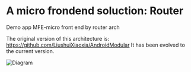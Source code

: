 # A micro frondend soluction: Router
Demo app MFE-micro front end by router arch

The original version of this architecture is: https://github.com/LiushuiXiaoxia/AndroidModular
It has been evolved to the current version.


![Diagram](/images/MFE_by_Router.png)




